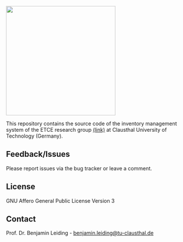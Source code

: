 
<img src="https://www.presse.tu-clausthal.de/fileadmin/Presse/images/Corporate_Design/Logo/Logo_TUC_en_CMYK.jpg" width="300">

This repository contains the source code of the inventory management system of the ETCE research group [(link)](https://etce-lab.com) at Clausthal University of Technology (Germany).

## Feedback/Issues
Please report issues via the bug tracker or leave a comment.

## License
GNU Affero General Public License Version 3

## Contact
Prof. Dr. Benjamin Leiding - benjamin.leiding@tu-clausthal.de
